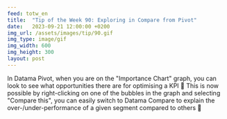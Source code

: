```yaml
---
feed: totw_en
title:  "Tip of the Week 90: Exploring in Compare from Pivot"
date:   2023-09-21 12:00:00 +0200
img_url: /assets/images/tip/90.gif
img_type: image/gif
img_width: 600
img_height: 300
layout: post
---
```



In Datama Pivot, when you are on the "Importance Chart" graph, you can look to see what opportunities there are for optimising a KPI 🤔
This is now possible by right-clicking on one of the bubbles in the graph and selecting "Compare this", you can easily switch to Datama Compare to explain the over-/under-performance of a given segment compared to others 🤩
